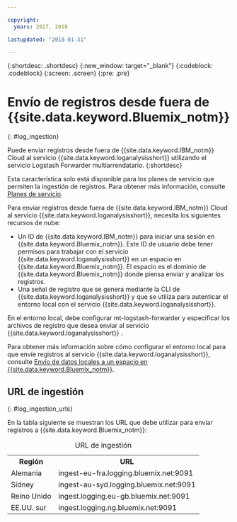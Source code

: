 ```yaml
---

copyright:
  years: 2017, 2018

lastupdated: "2018-01-31"

---
```


{:shortdesc: .shortdesc}
{:new_window: target="_blank"}
{:codeblock: .codeblock}
{:screen: .screen}
{:pre: .pre}


# Envío de registros desde fuera de {{site.data.keyword.Bluemix_notm}}
{: #log_ingestion}

Puede enviar registros desde fuera de {{site.data.keyword.IBM_notm}} Cloud al servicio {{site.data.keyword.loganalysisshort}} utilizando el servicio Logstash Forwarder multiarrendatario. {:shortdesc}

Esta característica solo está disponible para los planes de servicio que permiten la ingestión de registros. Para obtener más información, consulte [Planes de servicio](/docs/services/CloudLogAnalysis/log_analysis_ov.html#plans).

Para enviar registros desde fuera de {{site.data.keyword.IBM_notm}} Cloud al servicio {{site.data.keyword.loganalysisshort}}, necesita los siguientes recursos de nube:

* Un ID de {{site.data.keyword.IBM_notm}} para iniciar una sesión en {{site.data.keyword.Bluemix_notm}}. Este ID de usuario debe tener permisos para trabajar con el servicio {{site.data.keyword.loganalysisshort}} en un espacio en {{site.data.keyword.Bluemix_notm}}. El espacio es el dominio de {{site.data.keyword.Bluemix_notm}} donde piensa enviar y analizar los registros.
* Una señal de registro que se genera mediante la CLI de {{site.data.keyword.loganalysisshort}} y que se utiliza para autenticar el entorno local con el servicio {{site.data.keyword.loganalysisshort}}.  

En el entorno local, debe configurar mt-logstash-forwarder y especificar los archivos de registro que desea enviar al servicio {{site.data.keyword.loganalysisshort}} .

Para obtener más información sobre cómo configurar el entorno local para que envíe registros al servicio {{site.data.keyword.loganalysisshort}}, consulte [Envío de datos locales a un espacio en {{site.data.keyword.Bluemix_notm}}](/docs/services/CloudLogAnalysis/how-to/send-data/send_data_mt.html#send_data_mt).



## URL de ingestión
{: #log_ingestion_urls}

En la tabla siguiente se muestran los URL que debe utilizar para enviar registros a {{site.data.keyword.Bluemix_notm}}:

<table>
  <caption>URL de ingestión</caption>
    <tr>
      <th>Región</th>
      <th>URL</th>
    </tr>
  <tr>
    <td>Alemania</td>
	  <td>ingest-eu-fra.logging.bluemix.net:9091</td>
  </tr>
  <tr>
    <td>Sídney</td>
	  <td>ingest-au-syd.logging.bluemix.net:9091</td>
  </tr>
  <tr>
    <td>Reino Unido</td>
	  <td>ingest.logging.eu-gb.bluemix.net:9091</td>
  </tr>
  <tr>
    <td>EE.UU. sur</td>
	  <td>ingest.logging.ng.bluemix.net:9091</td>
  </tr>
</table>



